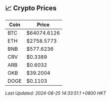 ## 📈 Crypto Prices

| Coin | Price |
| ---- | ----- |
| BTC | $64074.6126 |
| ETH | $2758.5773 |
| BNB | $577.6236 |
| CRV | $0.3389 |
| ARB | $0.6032 |
| OKB | $39.2004 |
| DOGE | $0.1103 |

_Last Updated: 2024-08-25 14:33:51.1 +0800 HKT_